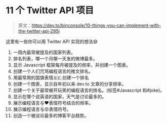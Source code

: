 # 11 个 Twitter API 项目

> 原文：<https://dev.to/binconsole/10-things-you-can-implement-with-the-twitter-api-295j>

这里有一些你可以用 Twitter API 实现的想法😄

1.  一周内最常被提及的国家列表。
2.  排名列表，哪一个月哪一天发的微博最多。
3.  显示 Javascript 框架每月被提及的频率，并创建一个图表。
4.  创建一个人们咒骂编程语言的推文排名。
5.  用最常用的国旗表情🇧🇪.创建一个排名
6.  创建一个图表，显示自年初以来 dev.to 文章的分享频率。
7.  创建一个关于最常被开玩笑的编程语言的排名。(标签#Javascript 和#joke)。
8.  显示在哪个说英语的国家，天气是讨论最多的。
9.  展示编程语言与❤表情符号结合的频率。
10.  展示编程语言与😡表情符号。
11.  创造一个被谈论最多的博客平台趋势。